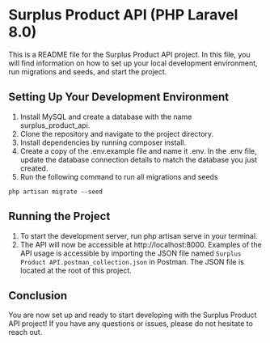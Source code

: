 # Surplus Product API (PHP Laravel 8.0)

This is a README file for the Surplus Product API project. In this file, you will find information on how to set up your local development environment, run migrations and seeds, and start the project.

## Setting Up Your Development Environment

1. Install MySQL and create a database with the name surplus_product_api.
2. Clone the repository and navigate to the project directory.
3. Install dependencies by running composer install.
4. Create a copy of the .env.example file and name it .env. In the .env file, update the database connection details to match the database you just created.
5. Run the following command to run all migrations and seeds 
```
php artisan migrate --seed
```


## Running the Project

1. To start the development server, run php artisan serve in your terminal.
2. The API will now be accessible at http://localhost:8000.
Examples of the API usage is accessible by importing the JSON file named `Surplus Product API.postman_collection.json` in Postman. The JSON file is located at the root of this project.

## Conclusion

You are now set up and ready to start developing with the Surplus Product API project! If you have any questions or issues, please do not hesitate to reach out.